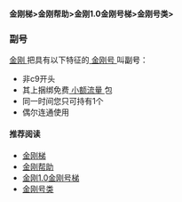 #### 金刚梯>金刚帮助>金刚1.0金刚号梯>金刚号类>
### 副号
[ 金刚 ](https://github.com/a2zitpro/web/blob/master/a2zitpro.md)把具有以下特征的[ 金刚号 ](https://github.com/a2zitpro/web/blob/master/kkid.md)叫<font color="Black">副号</font>：
- 非c9开头
- 其上捆绑免费[ 小额流量 ](https://github.com/a2zitpro/web/blob/master/smallamountkkdatatraffic.md)包
- 同一时间您只可持有1个
- 偶尔连通使用

#### 推荐阅读

- [金刚梯](https://github.com/a2zitpro/web/blob/master/dlb.md)
- [金刚帮助](https://github.com/a2zitpro/web/blob/master/list_helpkkvpn.md)
- [金刚1.0金刚号梯](https://github.com/a2zitpro/web/blob/master/list_helpkkvpn1.0.md)
- [金刚号类](https://github.com/a2zitpro/web/blob/master/list_kkid.md)
